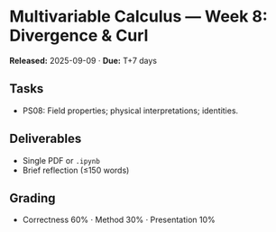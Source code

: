 # Multivariable Calculus — Week 8: Divergence & Curl
**Released:** 2025-09-09 · **Due:** T+7 days

## Tasks
- PS08: Field properties; physical interpretations; identities.

## Deliverables
- Single PDF or `.ipynb`
- Brief reflection (≤150 words)

## Grading
- Correctness 60% · Method 30% · Presentation 10%
